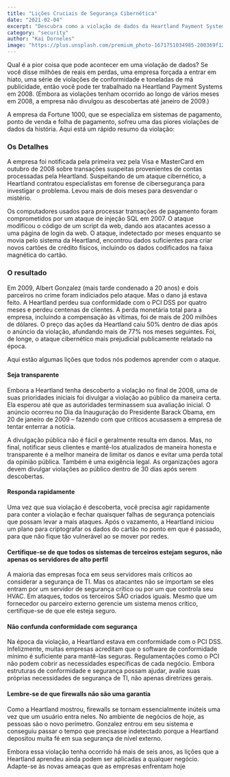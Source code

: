 ```yaml
---
title: "Lições Cruciais de Segurança Cibernética"
date: "2021-02-04"
excerpt: "Descubra como a violação de dados da Heartland Payment Systems em 2008 expôs falhas críticas na segurança cibernética e ofereceu lições valiosas para empresas de todos os setores."
category: "security"
author: "Kai Dorneles"
image: "https://plus.unsplash.com/premium_photo-1671751034985-200369f12073?q=80&w=2012&auto=format&fit=crop&ixlib=rb-4.0.3&ixid=M3wxMjA3fDB8MHxwaG90by1wYWdlfHx8fGVufDB8fHx8fA%3D%3D"
---
```


Qual é a pior coisa que pode acontecer em uma violação de dados? Se você disse milhões de reais em perdas, uma empresa forçada a entrar em hiato, uma série de violações de conformidade e toneladas de má publicidade, então você pode ter trabalhado na Heartland Payment Systems em 2008. (Embora as violações tenham ocorrido ao longo de vários meses em 2008, a empresa não divulgou as descobertas até janeiro de 2009.)

A empresa da Fortune 1000, que se especializa em sistemas de pagamento, ponto de venda e folha de pagamento, sofreu uma das piores violações de dados da história. Aqui está um rápido resumo da violação:

### Os Detalhes

A empresa foi notificada pela primeira vez pela Visa e MasterCard em outubro de 2008 sobre transações suspeitas provenientes de contas processadas pela Heartland. Suspeitando de um ataque cibernético, a Heartland contratou especialistas em forense de cibersegurança para investigar o problema. Levou mais de dois meses para desvendar o mistério.

Os computadores usados para processar transações de pagamento foram comprometidos por um ataque de injeção SQL em 2007. O ataque modificou o código de um script da web, dando aos atacantes acesso a uma página de login da web. O ataque, indetectado por meses enquanto se movia pelo sistema da Heartland, encontrou dados suficientes para criar novos cartões de crédito físicos, incluindo os dados codificados na faixa magnética do cartão.

### O resultado

Em 2009, Albert Gonzalez (mais tarde condenado a 20 anos) e dois parceiros no crime foram indiciados pelo ataque. Mas o dano já estava feito. A Heartland perdeu sua conformidade com o PCI DSS por quatro meses e perdeu centenas de clientes. A perda monetária total para a empresa, incluindo a compensação às vítimas, foi de mais de 200 milhões de dólares. O preço das ações da Heartland caiu 50% dentro de dias após o anúncio da violação, afundando mais de 77% nos meses seguintes. Foi, de longe, o ataque cibernético mais prejudicial publicamente relatado na época.

Aqui estão algumas lições que todos nós podemos aprender com o ataque.

#### Seja transparente

Embora a Heartland tenha descoberto a violação no final de 2008, uma de suas prioridades iniciais foi divulgar a violação ao público da maneira certa. Ela esperou até que as autoridades terminassem sua avaliação inicial. O anúncio ocorreu no Dia da Inauguração do Presidente Barack Obama, em 20 de janeiro de 2009 – fazendo com que críticos acusassem a empresa de tentar enterrar a notícia.

A divulgação pública não é fácil e geralmente resulta em danos. Mas, no final, notificar seus clientes e mantê-los atualizados de maneira honesta e transparente é a melhor maneira de limitar os danos e evitar uma perda total da opinião pública. Também é uma exigência legal. As organizações agora devem divulgar violações ao público dentro de 30 dias após serem descobertas.

#### Responda rapidamente

Uma vez que sua violação é descoberta, você precisa agir rapidamente para conter a violação e fechar quaisquer falhas de segurança potenciais que possam levar a mais ataques. Após o vazamento, a Heartland iniciou um plano para criptografar os dados do cartão no ponto em que é passado, para que não fique tão vulnerável ao se mover por redes.

#### Certifique-se de que todos os sistemas de terceiros estejam seguros, não apenas os servidores de alto perfil

A maioria das empresas foca em seus servidores mais críticos ao considerar a segurança de TI. Mas os atacantes não se importam se eles entram por um servidor de segurança crítico ou por um que controla seu HVAC. Em ataques, todos os terceiros SÃO criados iguais. Mesmo que um fornecedor ou parceiro externo gerencie um sistema menos crítico, certifique-se de que ele esteja seguro.

#### Não confunda conformidade com segurança

Na época da violação, a Heartland estava em conformidade com o PCI DSS. Infelizmente, muitas empresas acreditam que o software de conformidade mínimo é suficiente para mantê-las seguras. Regulamentações como o PCI não podem cobrir as necessidades específicas de cada negócio. Embora estruturas de conformidade e segurança possam ajudar, avalie suas próprias necessidades de segurança de TI, não apenas diretrizes gerais.

#### Lembre-se de que firewalls não são uma garantia

Como a Heartland mostrou, firewalls se tornam essencialmente inúteis uma vez que um usuário entra neles. No ambiente de negócios de hoje, as pessoas são o novo perímetro. Gonzalez entrou em seu sistema e conseguiu passar o tempo que precisasse indetectado porque a Heartland depositou muita fé em sua segurança de nível externo.

Embora essa violação tenha ocorrido há mais de seis anos, as lições que a Heartland aprendeu ainda podem ser aplicadas a qualquer negócio. Adapte-se às novas ameaças que as empresas enfrentam hoje